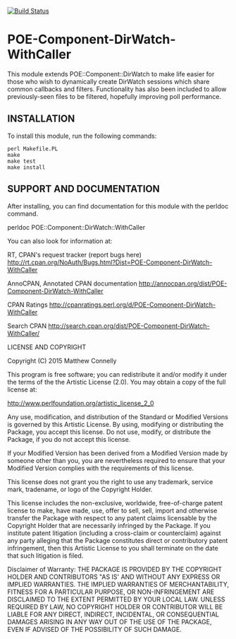 [![Build Status](https://travis-ci.org/MaffC/POE-Component-DirWatch-WithCaller.svg?branch=master)](https://travis-ci.org/MaffC/POE-Component-DirWatch-WithCaller)

POE-Component-DirWatch-WithCaller
=================================

This module extends POE::Component::DirWatch to make life easier for those who wish to dynamically create DirWatch sessions which share common callbacks and filters. Functionality has also been included to allow previously-seen files to be filtered, hopefully improving poll performance.


INSTALLATION
------------

To install this module, run the following commands:

	perl Makefile.PL
	make
	make test
	make install

SUPPORT AND DOCUMENTATION
-------------------------

After installing, you can find documentation for this module with the
perldoc command.

perldoc POE::Component::DirWatch::WithCaller

You can also look for information at:

RT, CPAN's request tracker (report bugs here)
http://rt.cpan.org/NoAuth/Bugs.html?Dist=POE-Component-DirWatch-WithCaller

AnnoCPAN, Annotated CPAN documentation
http://annocpan.org/dist/POE-Component-DirWatch-WithCaller

CPAN Ratings
http://cpanratings.perl.org/d/POE-Component-DirWatch-WithCaller

Search CPAN
http://search.cpan.org/dist/POE-Component-DirWatch-WithCaller/


LICENSE AND COPYRIGHT

Copyright (C) 2015 Matthew Connelly

This program is free software; you can redistribute it and/or modify it
under the terms of the the Artistic License (2.0). You may obtain a
copy of the full license at:

http://www.perlfoundation.org/artistic_license_2_0

Any use, modification, and distribution of the Standard or Modified
Versions is governed by this Artistic License. By using, modifying or
distributing the Package, you accept this license. Do not use, modify,
or distribute the Package, if you do not accept this license.

If your Modified Version has been derived from a Modified Version made
by someone other than you, you are nevertheless required to ensure that
your Modified Version complies with the requirements of this license.

This license does not grant you the right to use any trademark, service
mark, tradename, or logo of the Copyright Holder.

This license includes the non-exclusive, worldwide, free-of-charge
patent license to make, have made, use, offer to sell, sell, import and
otherwise transfer the Package with respect to any patent claims
licensable by the Copyright Holder that are necessarily infringed by the
Package. If you institute patent litigation (including a cross-claim or
counterclaim) against any party alleging that the Package constitutes
direct or contributory patent infringement, then this Artistic License
to you shall terminate on the date that such litigation is filed.

Disclaimer of Warranty: THE PACKAGE IS PROVIDED BY THE COPYRIGHT HOLDER
AND CONTRIBUTORS "AS IS' AND WITHOUT ANY EXPRESS OR IMPLIED WARRANTIES.
THE IMPLIED WARRANTIES OF MERCHANTABILITY, FITNESS FOR A PARTICULAR
PURPOSE, OR NON-INFRINGEMENT ARE DISCLAIMED TO THE EXTENT PERMITTED BY
YOUR LOCAL LAW. UNLESS REQUIRED BY LAW, NO COPYRIGHT HOLDER OR
CONTRIBUTOR WILL BE LIABLE FOR ANY DIRECT, INDIRECT, INCIDENTAL, OR
CONSEQUENTIAL DAMAGES ARISING IN ANY WAY OUT OF THE USE OF THE PACKAGE,
EVEN IF ADVISED OF THE POSSIBILITY OF SUCH DAMAGE.

